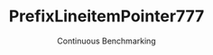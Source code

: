 ---
layout: docu
title: PrefixLineitemPointer777
subtitle: Continuous Benchmarking
selected: Prefix_Tpch
expanded: Benchmarking
benchmark: /individual_results/PrefixLineitemPointer777.html
---